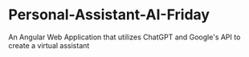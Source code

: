 # Personal-Assistant-AI-Friday
An Angular Web Application that utilizes ChatGPT and Google's API to create a virtual assistant 
